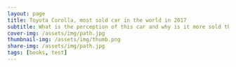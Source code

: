 ```yaml
---
layout: page
title: Toyota Corolla, most sold car in the world in 2017
subtitle: What is the perception of this car and why is it more sold than an electric vehicle (by far !) ?
cover-img: /assets/img/path.jpg
thumbnail-img: /assets/img/thumb.png
share-img: /assets/img/path.jpg
tags: [books, test]
---
```

